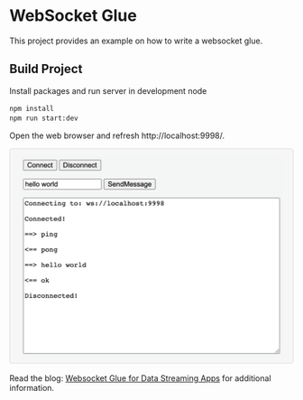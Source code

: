 # WebSocket Glue

This project provides an example on how to write a websocket glue.

## Build Project

Install packages and run server in development node

```bash
npm install
npm run start:dev
```

Open the web browser and refresh http://localhost:9998/.

<p align="center"><img src="./public/img/websocket.svg" alt="Websocket" width="540"/></p>

Read the blog: [Websocket Glue for Data Streaming Apps](https://fluvio.io/blog/2020/12/websocket-glue-for-streaming-apps/) for additional information.